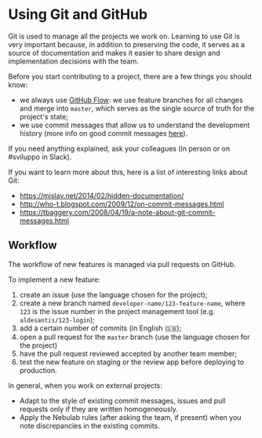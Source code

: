 # Using Git and GitHub

Git is used to manage all the projects we work on. Learning to use Git is very important because, in 
addition to preserving the code, it serves as a source of documentation and makes it easier to share
design and implementation decisions with the team.

Before you start contributing to a project, there are a few things you should know:

- we always use [GitHub Flow](https://guides.github.com/introduction/flow/): we use feature branches
  for all changes and merge into `master`, which serves as the single source of truth for the
  project's state;
- we use commit messages that allow us to understand the development history (more info on good 
  commit messages [here](https://chris.beams.io/posts/git-commit/)).

If you need anything explained, ask your colleagues (in person or on #sviluppo in Slack).

If you want to learn more about this, here is a list of interesting links about Git:

- https://mislav.net/2014/02/hidden-documentation/
- http://who-t.blogspot.com/2009/12/on-commit-messages.html
- https://tbaggery.com/2008/04/19/a-note-about-git-commit-messages.html

## Workflow

The workflow of new features is managed via pull requests on GitHub.

To implement a new feature:

1. create an issue (use the language chosen for the project);
2. create a new branch named `developer-name/123-feature-name`, where `123` is the issue number in 
   the project management tool (e.g. `aldesantis/123-login`);
3. add a certain number of commits (in English :gb:);
4. open a pull request for the `master` branch (use the language chosen for the project)
5. have the pull request reviewed accepted by another team member;
6. test the new feature on staging or the review app before deploying to production.

In general, when you work on external projects:

- Adapt to the style of existing commit messages, issues and pull requests only if they are 
  written homogeneously. 
- Apply the Nebulab rules (after asking the team, if present) when you note discrepancies in the
  existing commits.
